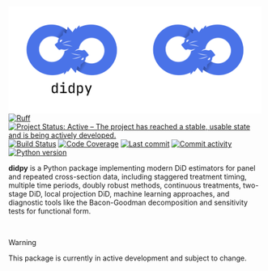 <img src="docs/source/_static/didpy-light.png#gh-light-mode-only" width="250" align="left" alt="didpy logo"></img>
<img src="docs/source/_static/didpy-dark.png#gh-dark-mode-only" width="250" align="left" alt="didpy logo"></img>

[![Ruff](https://img.shields.io/endpoint?url=https://raw.githubusercontent.com/astral-sh/ruff/main/assets/badge/v2.json)](https://github.com/astral-sh/ruff)
[![Project Status: Active – The project has reached a stable, usable state and is being actively developed.](https://www.repostatus.org/badges/latest/active.svg)](https://www.repostatus.org/#active)
[![Build Status](https://github.com/jordandeklerk/didpy/actions/workflows/test.yml/badge.svg)](https://github.com/jordandeklerk/didpy/actions/workflows/test.yml)
[![Code Coverage](https://codecov.io/gh/jordandeklerk/didpy/branch/main/graph/badge.svg)](https://codecov.io/gh/jordandeklerk/didpy)
[![Last commit](https://img.shields.io/github/last-commit/jordandeklerk/didpy)](https://github.com/jordandeklerk/didpy/graphs/commit-activity)
[![Commit activity](https://img.shields.io/github/commit-activity/m/jordandeklerk/didpy)](https://github.com/jordandeklerk/didpy/graphs/commit-activity)
[![Python version](https://img.shields.io/badge/3.10%20%7C%203.11%20%7C%203.12%20%7C%203.13-blue?logo=python&logoColor=white)](https://www.python.org/)

__didpy__ is a Python package implementing modern DiD estimators for panel and repeated cross-section data, including staggered treatment timing, multiple time periods, doubly robust methods, continuous treatments, two-stage DiD, local projection DiD, machine learning approaches, and diagnostic tools like the Bacon-Goodman decomposition and sensitivity tests for functional form.

<br>

> [!WARNING]
> This package is currently in active development and subject to change.
